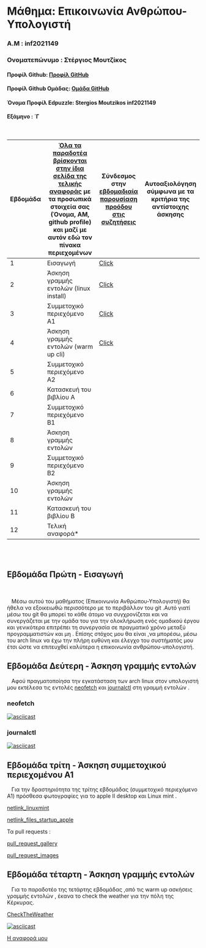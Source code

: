# Μάθημα: Επικοινωνία Ανθρώπου-Υπολογιστή

### Α.Μ : inf2021149

### Ονοματεπώνυμο : Στέργιος Μουτζίκος

#### Προφίλ Github: [Προφίλ GitHub](https://github.com/StergiosMoutzikos)

#### Προφίλ Github Ομάδας: [Ομάδα GitHub](https://github.com/ContattoContare)

#### Όνομα Προφίλ Edpuzzle: Stergios Moutzikos inf2021149

#### Εξάμηνο : ΄Γ

<br />

| Εβδομάδα | [Όλα τα παραδοτέα βρίσκονται στην ίδια σελίδα της τελικής αναφοράς](https://courses-ionio.github.io/help/deliverables/) με τα προσωπικά στοιχεία σας (Όνομα, ΑΜ, github profile) και μαζί με αυτόν εδώ τον πίνακα περιεχομένων | Σύνδεσμος στην [εβδομαδιαία παρουσίαση προόδου στις συζητήσεις](https://github.com/courses-ionio/help/discussions/categories/show-and-tell) | Αυτοαξιολόγηση σύμφωνα με τα κριτήρια της αντίστοιχης άσκησης |
| --- | --- | --- | --- |
| 1 | Εισαγωγή| [Click](https://github.com/courses-ionio/help/discussions/894) | |
| 2 | Άσκηση γραμμής εντολών (linux install)|[Click](https://github.com/courses-ionio/help/discussions/1066) | |
| 3 | Συμμετοχικό περιεχόμενο A1 | [Click](https://github.com/courses-ionio/help/discussions/1205) |
| 4 | Άσκηση γραμμής εντολών (warm up cli) |[Click](https://github.com/courses-ionio/help/discussions/1333) | |
| 5 | Συμμετοχικό περιεχόμενο A2 | | |
| 6 | Κατασκευή του βιβλίου Α | | |
| 7 | Συμμετοχικό περιεχόμενο B1 | | |
| 8 | Άσκηση γραμμής εντολών | | |
| 9 | Συμμετοχικό περιεχόμενο B2 | | |
| 10 | Άσκηση γραμμής εντολών | | |
| 11 | Κατασκευή του βιβλίου Β | | |
| 12 | Τελική αναφορά* | | |


<br /><br />


## Εβδομάδα Πρώτη - Εισαγωγή

<br /> 

&nbsp;&nbsp;&nbsp;Μέσω αυτού του μαθήματος (Επικοινωνία Ανθρώπου-Υπολογιστή) θα ήθελα να εξοικειωθώ περισσότερο με το περιβάλλον του git .Αυτό γιατί μέσω του git θα μπορεί το κάθε άτομο να συγχρονίζεται και να συνεργάζεται με την ομάδα του για την ολοκλήρωση ενός ομαδικού έργου και γενικότερα επιτρέπει τη συνεργασία σε πραγματικό χρόνο μεταξύ προγραμματιστών και μη .
Επίσης στόχος μου θα είναι ,να μπορέσω, μέσω του arch linux να έχω την πλήρη ευθύνη και έλεγχο του συστήματός μου έτσι ώστε να επιτευχθεί καλύτερα η επικοινωνία ανθρώπου-υπολογιστή.



## Εβδομάδα Δεύτερη - Άσκηση γραμμής εντολών


&nbsp;&nbsp;&nbsp;Αφού πραγματοποίησα την εγκατάσταση των arch linux στον υπολογιστή μου εκτέλεσα τις εντολές [neofetch](https://asciinema.org/a/kYDeXGtecR3h88N8RKdhtu9lr) και [journalctl](https://asciinema.org/a/X0bnOq7s3FHxgMUXreFFjsZht)
στη γραμμή εντολών .



### neofetch
[![asciicast](https://asciinema.org/a/Rm2ZqzkibmbxaAi0zixvRyohW.svg)](https://asciinema.org/a/Rm2ZqzkibmbxaAi0zixvRyohW)

### journalctl
[![asciicast](https://asciinema.org/a/evHbFuRmBr2O6jlItBq4mK90z.svg)](https://asciinema.org/a/evHbFuRmBr2O6jlItBq4mK90z)



## Εβδομάδα τρίτη - Άσκηση συμμετοχικού περιεχομένου Α1

&nbsp;&nbsp;&nbsp;Για την δραστηριότητα της τρίτης εβδομάδας (συμμετοχικό περιεχόμενο Α1) πρόσθεσα φωτογραφίες για το apple II desktop και 
Linux mint .

 [netlink_linuxmint](https://delicate-kitsune-343452.netlify.app/gallery/linuxmint/)
 
[netlink_files_startup_apple](https://delicate-kitsune-343452.netlify.app/gallery/filesstartupapple/) 

Τα pull requests :

[pull_request_gallery](https://github.com/ContattoContare/_gallery/pull/7)

[pull_request_images](https://github.com/ContattoContare/images/pull/7)



## Εβδομάδα τέταρτη - Άσκηση γραμμής εντολών

&nbsp;&nbsp;&nbsp;Για το παραδοτέο της τετάρτης εβδομάδας ,από τις warm up ασκήσεις γραμμής εντολών , έκανα το check the weather για την πόλη της Κέρκυρας.

[CheckTheWeather ](https://asciinema.org/a/6u5Zm0H6863NyaSdodMkMXqzN)

[![asciicast](https://asciinema.org/a/6u5Zm0H6863NyaSdodMkMXqzN.svg)](https://asciinema.org/a/6u5Zm0H6863NyaSdodMkMXqzN)


[Η αναφορά μου](https://github.com/StergiosMoutzikos/hci/blob/2021149/projects/2021149/README.md)
